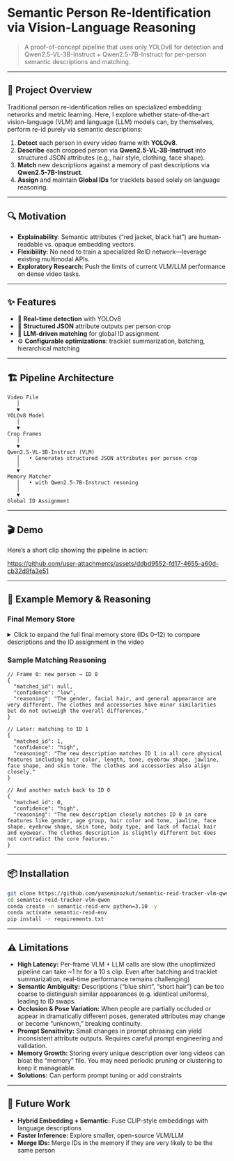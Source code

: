 # Semantic Person Re-Identification via Vision-Language Reasoning
> A proof-of-concept pipeline that uses only YOLOv8 for detection and Qwen2.5-VL-3B-Instruct + Qwen2.5-7B-Instruct for per-person semantic descriptions and matching.

---

## 🚀 Project Overview

Traditional person re-identification relies on specialized embedding networks and metric learning. Here, I explore whether state-of-the-art vision-language (VLM) and language (LLM) models can, by themselves, perform re-id purely via semantic descriptions:

1. **Detect** each person in every video frame with **YOLOv8**.  
2. **Describe** each cropped person via **Qwen2.5-VL-3B-Instruct** into structured JSON attributes (e.g., hair style, clothing, face shape).  
3. **Match** new descriptions against a memory of past descriptions via **Qwen2.5-7B-Instruct**.  
4. **Assign** and maintain **Global IDs** for tracklets based solely on language reasoning.

---

## 🔍 Motivation

- **Explainability**: Semantic attributes (“red jacket, black hat”) are human-readable vs. opaque embedding vectors.  
- **Flexibility**: No need to train a specialized ReID network—leverage existing multimodal APIs.  
- **Exploratory Research**: Push the limits of current VLM/LLM performance on dense video tasks.

---

## ✨ Features

- 🚨 **Real-time detection** with YOLOv8  
- 📝 **Structured JSON** attribute outputs per person crop  
- 🧠 **LLM-driven matching** for global ID assignment  
- ⚙️ **Configurable optimizations**: tracklet summarization, batching, hierarchical matching

---

## 🏗 Pipeline Architecture

```text
Video File
   │
   ▼
YOLOv8 Model
   │
   ▼
Crop Frames
   │
   ▼
Qwen2.5-VL-3B-Instruct (VLM)
   │   • Generates structured JSON attributes per person crop
   │
   ▼
Memory Matcher
   │   • with Qwen2.5-7B-Instruct resoning
   │
   ▼
Global ID Assignment
```
---

## 🎬 Demo

Here’s a short clip showing the pipeline in action:

https://github.com/user-attachments/assets/ddbd9552-fd17-4655-a60d-cb32d9fa3e51


---

## 🧠 Example Memory & Reasoning

### Final Memory Store
<details>
<summary>Click to expand the full final memory store (IDs 0–12) to compare descriptions and the ID assignment in the video</summary>

```javascript
  //ID 0:
  {
  "gender": "male",
  "age_group": "adult",
  "hair_color": "black",
  "hair_tone": "jet",
  "hair_length": "short",
  "eyebrow_shape": "thick",
  "jawline": "rounded",
  "face_shape": "square",
  "hair_style": "straight",
  "facial_hair": "none",
  "eyewear": "none",
  "skin_tone": "fair",
  "body_type": "average",
  "distinctive_marks": "none",
  "clothes": "black long-sleeve shirt over a blue dress shirt",
  "bag": "none",
  "gloves": "none",
  "footwear": "none; not visible",
  "headwear": "none",
  "accessories": "none"
}

//ID 1:
{
  "gender": "female",
  "age_group": "adult",
  "hair_color": "brown",
  "hair_tone": "chocolate",
  "hair_length": "shoulder_length",
  "eyebrow_shape": "thick",
  "jawline": "rounded",
  "face_shape": "oval",
  "hair_style": "updo",
  "facial_hair": "none",
  "eyewear": "none",
  "skin_tone": "medium",
  "body_type": "average",
  "distinctive_marks": "none",
  "clothes": "a brown patterned sweater over a white shirt, paired with white pants",
  "bag": "none",
  "gloves": "none",
  "footwear": "none; not_visible",
  "headwear": "none; not_visible",
  "accessories": "a necklace with a red pendant, a watch on her left wrist"
}

//ID 2:
{
  "gender": "female",
  "age_group": "adult",
  "hair_color": "black",
  "hair_tone": "jet",
  "hair_length": "shoulder_length",
  "eyebrow_shape": "thick",
  "jawline": "rounded",
  "face_shape": "oval",
  "hair_style": "bun",
  "facial_hair": "none",
  "eyewear": "none",
  "skin_tone": "medium",
  "body_type": "average",
  "distinctive_marks": "none",
  "clothes": "a brown plaid shirt with a V-neckline, buttoned up to the chest, and a necklace with a small pendant.",
  "bag": "none;",
  "gloves": "none",
  "footwear": "none;",
  "headwear": "none;",
  "accessories": "earrings"
}

//ID 3:
{
  "gender": "male",
  "age_group": "adult",
  "hair_color": "brown",
  "hair_tone": "jet",
  "hair_length": "shoulder_length",
  "eyebrow_shape": "thick",
  "jawline": "rounded",
  "face_shape": "square",
  "hair_style": "straight",
  "facial_hair": "none",
  "eyewear": "prescription_glasses",
  "skin_tone": "fair",
  "body_type": "average",
  "distinctive_marks": "none",
  "clothes": "black velvet coat with multiple buttons, long sleeves, and a high collar",
  "bag": "none",
  "gloves": "none",
  "footwear": "none; not_visible",
  "headwear": "none",
  "accessories": "none"
}

//ID 4:
{
  "gender": "female",
  "age_group": "adult",
  "hair_color": "blonde",
  "hair_tone": "honey",
  "hair_length": "shoulder_length",
  "eyebrow_shape": "thick",
  "jawline": "rounded",
  "face_shape": "oval",
  "hair_style": "straight",
  "facial_hair": "none",
  "eyewear": "none",
  "skin_tone": "fair",
  "body_type": "average",
  "distinctive_marks": "none",
  "clothes": "a black dress with a floral pattern, loose fit",
  "bag": "handbag;black",
  "gloves": "none",
  "footwear": "sneakers;black",
  "headwear": "none",
  "accessories": "none"
}

//ID 5:
{
  "gender": "female",
  "age_group": "adult",
  "hair_color": "black",
  "hair_tone": "jet",
  "hair_length": "shoulder_length",
  "eyebrow_shape": "thick",
  "jawline": "rounded",
  "face_shape": "oval",
  "hair_style": "ponytail",
  "facial_hair": "none",
  "eyewear": "none",
  "skin_tone": "medium",
  "body_type": "average",
  "distinctive_marks": "none",
  "clothes": "a patterned blouse with a deep V-neckline, featuring a mix of earthy tones like brown, orange, and red, with a subtle texture that suggests a woven or knit material.",
  "bag": "none;",
  "gloves": "none",
  "footwear": "none;",
  "headwear": "none;",
  "accessories": "a necklace with a small pendant, earrings, and a bracelet."
}

//ID 6:
{
  "gender": "male",
  "age_group": "adult",
  "hair_color": "brown",
  "hair_tone": "chocolate",
  "hair_length": "short",
  "eyebrow_shape": "thick",
  "jawline": "rounded",
  "face_shape": "square",
  "hair_style": "wavy",
  "facial_hair": "none",
  "eyewear": "none",
  "skin_tone": "medium",
  "body_type": "average",
  "distinctive_marks": "none",
  "clothes": "black jacket with blue collar",
  "bag": "none;",
  "gloves": "none",
  "footwear": "none;",
  "headwear": "none;",
  "accessories": "none"
}

//ID 7:
{
  "gender": "male",
  "age_group": "adult",
  "hair_color": "brown",
  "hair_tone": "jet",
  "hair_length": "shoulder_length",
  "eyebrow_shape": "thick",
  "jawline": "rounded",
  "face_shape": "oval",
  "hair_style": "straight",
  "facial_hair": "none",
  "eyewear": "none",
  "skin_tone": "fair",
  "body_type": "average",
  "distinctive_marks": "none",
  "clothes": "black button-up shirt, black pants",
  "bag": "none",
  "gloves": "none",
  "footwear": "none; not_visible",
  "headwear": "none",
  "accessories": "none"
}

//ID 8:
{
  "gender": "female",
  "age_group": "adult",
  "hair_color": "brown",
  "hair_tone": "chocolate",
  "hair_length": "short",
  "eyebrow_shape": "thick",
  "jawline": "rounded",
  "face_shape": "round",
  "hair_style": "bun",
  "facial_hair": "none",
  "eyewear": "none",
  "skin_tone": "medium",
  "body_type": "average",
  "distinctive_marks": "none",
  "clothes": "a brown plaid shirt with a ruffled collar and buttons down the front",
  "bag": "none",
  "gloves": "none",
  "footwear": "none; not visible",
  "headwear": "none; not visible",
  "accessories": "a pearl necklace with a small pendant"
}

//ID 9:
{
  "gender": "male",
  "age_group": "adult",
  "hair_color": "brown",
  "hair_tone": "chocolate",
  "hair_length": "shoulder_length",
  "eyebrow_shape": "thick",
  "jawline": "rounded",
  "face_shape": "oval",
  "hair_style": "straight",
  "facial_hair": "none",
  "eyewear": "none",
  "skin_tone": "medium",
  "body_type": "average",
  "distinctive_marks": "none",
  "clothes": "a black sweater vest over a light blue button-up shirt, paired with dark pants",
  "bag": "none",
  "gloves": "none",
  "footwear": "none; brown",
  "headwear": "none",
  "accessories": "none"
}

//ID 10:
{
  "gender": "female",
  "age_group": "adult",
  "hair_color": "blonde",
  "hair_tone": "golden",
  "hair_length": "shoulder_length",
  "eyebrow_shape": "thick",
  "jawline": "rounded",
  "face_shape": "oval",
  "hair_style": "updo",
  "facial_hair": "none",
  "eyewear": "none",
  "skin_tone": "medium",
  "body_type": "average",
  "distinctive_marks": "none",
  "clothes": "black shirt with black vest",
  "bag": "none",
  "gloves": "none",
  "footwear": "none; not_visible",
  "headwear": "none",
  "accessories": "striped choker necklace"
}

//ID 11:
{
  "gender": "female",
  "age_group": "adult",
  "hair_color": "brown",
  "hair_tone": "chocolate",
  "hair_length": "short",
  "eyebrow_shape": "thick",
  "jawline": "rounded",
  "face_shape": "round",
  "hair_style": "straight",
  "facial_hair": "none",
  "eyewear": "none",
  "skin_tone": "medium",
  "body_type": "average",
  "distinctive_marks": "none",
  "clothes": "a black and purple striped long-sleeve shirt",
  "bag": "none",
  "gloves": "none",
  "footwear": "none; not visible",
  "headwear": "none; not visible",
  "accessories": "none"
}

//ID 12:
{
  "gender": "female",
  "age_group": "adult",
  "hair_color": "blonde",
  "hair_tone": "golden",
  "hair_length": "shoulder_length",
  "eyebrow_shape": "thick",
  "jawline": "rounded",
  "face_shape": "oval",
  "hair_style": "updo",
  "facial_hair": "none",
  "eyewear": "none",
  "skin_tone": "medium",
  "body_type": "average",
  "distinctive_marks": "none",
  "clothes": "black shirt with a striped choker around the neck",
  "bag": "none",
  "gloves": "none",
  "footwear": "none; not_visible",
  "headwear": "none",
  "accessories": "striped choker"
}
]
```

</details>

### Sample Matching Reasoning

```jsonc
// Frame 0: new person → ID 0
{
  "matched_id": null,
  "confidence": "low",
  "reasoning": "The gender, facial hair, and general appearance are very different. The clothes and accessories have minor similarities but do not outweigh the overall differences."
}

// Later: matching to ID 1
{
  "matched_id": 1,
  "confidence": "high",
  "reasoning": "The new description matches ID 1 in all core physical features including hair color, length, tone, eyebrow shape, jawline, face shape, and skin tone. The clothes and accessories also align closely."
}

// And another match back to ID 0
{
  "matched_id": 0,
  "confidence": "high",
  "reasoning": "The new description closely matches ID 0 in core features like gender, age group, hair color and tone, jawline, face shape, eyebrow shape, skin tone, body type, and lack of facial hair and eyewear. The clothes description is slightly different but does not contradict the core features."
}

```
--- 

## 📦 Installation

```bash
git clone https://github.com/yaseminozkut/semantic-reid-tracker-vlm-qwen.git
cd semantic-reid-tracker-vlm-qwen
conda create -n semantic-reid-env python=3.10 -y
conda activate semantic-reid-env
pip install -r requirements.txt
```

---

## ⚠️ Limitations

- **High Latency:** Per-frame VLM + LLM calls are slow (the unoptimized pipeline can take ~1 hr for a 10 s clip. Even after batching and tracklet summarization, real-time performance remains challenging)
- **Semantic Ambiguity:** Descriptions (“blue shirt”, “short hair”) can be too coarse to distinguish similar appearances (e.g. identical uniforms), leading to ID swaps.
- **Occlusion & Pose Variation:** When people are partially occluded or appear in dramatically different poses, generated attributes may change or become “unknown,” breaking continuity.
- **Prompt Sensitivity:** Small changes in prompt phrasing can yield inconsistent attribute outputs. Requires careful prompt engineering and validation.
- **Memory Growth:** Storing every unique description over long videos can bloat the “memory” file. You may need periodic pruning or clustering to keep it manageable.
- **Solutions:** Can perform prompt tuning or add constraints
---

## 🔮 Future Work

- **Hybrid Embedding + Semantic:** Fuse CLIP-style embeddings with language descriptions
- **Faster Inference:** Explore smaller, open-source VLM/LLM
- **Merge IDs:** Merge IDs in the memory if they are very likely to be the same person
